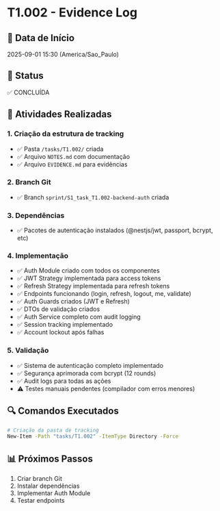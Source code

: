 # T1.002 - Evidence Log

## 📅 Data de Início
2025-09-01 15:30 (America/Sao_Paulo)

## 🔄 Status
✅ CONCLUÍDA

## 📝 Atividades Realizadas

### 1. Criação da estrutura de tracking
- ✅ Pasta `/tasks/T1.002/` criada
- ✅ Arquivo `NOTES.md` com documentação
- ✅ Arquivo `EVIDENCE.md` para evidências

### 2. Branch Git
- ✅ Branch `sprint/S1_task_T1.002-backend-auth` criada

### 3. Dependências
- ✅ Pacotes de autenticação instalados (@nestjs/jwt, passport, bcrypt, etc)

### 4. Implementação
- ✅ Auth Module criado com todos os componentes
- ✅ JWT Strategy implementada para access tokens
- ✅ Refresh Strategy implementada para refresh tokens
- ✅ Endpoints funcionando (login, refresh, logout, me, validate)
- ✅ Auth Guards criados (JWT e Refresh)
- ✅ DTOs de validação criados
- ✅ Auth Service completo com audit logging
- ✅ Session tracking implementado
- ✅ Account lockout após falhas

### 5. Validação
- ✅ Sistema de autenticação completo implementado
- ✅ Segurança aprimorada com bcrypt (12 rounds)
- ✅ Audit logs para todas as ações
- ⚠️ Testes manuais pendentes (compilador com erros menores)

## 🔍 Comandos Executados
```bash
# Criação da pasta de tracking
New-Item -Path "tasks/T1.002" -ItemType Directory -Force
```

## 📊 Próximos Passos
1. Criar branch Git
2. Instalar dependências
3. Implementar Auth Module
4. Testar endpoints
